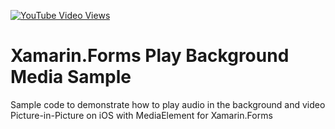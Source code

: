 [![YouTube Video Views](https://img.shields.io/youtube/views/1XVjsUO-Ayw?style=social)](https://www.youtube.com/watch?v=1XVjsUO-Ayw)

# Xamarin.Forms Play Background Media Sample
Sample code to demonstrate how to play audio in the background and video Picture-in-Picture on iOS with MediaElement for Xamarin.Forms
